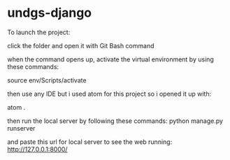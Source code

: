 # undgs-django

To launch the project:

click the folder and open it with Git Bash command

when the command opens up, activate the virtual environment by using these commands: 

source env/Scripts/activate

then use any IDE but i used atom for this project so i opened it up with: 

atom .

then run the local server by following these commands: python manage.py runserver

and paste this url for local server to see the web running:
http://127.0.0.1:8000/
